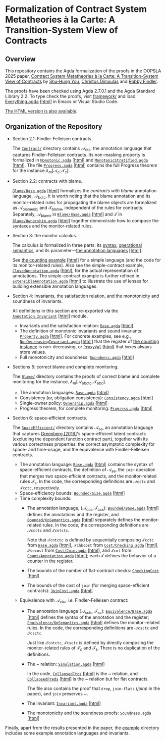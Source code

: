 Formalization of Contract System Metatheories à la Carte: A Transition-System View of Contracts
=====
## Overview

This repository contains the Agda formalization of the proofs in the OOPSLA 2025
paper, [Contract System Metatheories à la Carte: A Transition-System View of Contracts](https://doi.org/10.1145/3764861)
by [Shu-Hung You](https://github.com/shhyou), [Christos Dimoulas](https://users.cs.northwestern.edu/~chrdimo/) and [Robby Findler](https://users.cs.northwestern.edu/~robby/).

The proofs have been checked using Agda 2.7.0.1 and the Agda Standard Library 2.2.
To type check the proofs, visit [framework/](framework/) and load [Everything.agda](framework/Everything.agda) [[html]](https://shhyou.github.io/monitor-calculus/html/oopsla25-formalization/Everything.html) in Emacs or Visual Studio Code.

[The HTML version is also available](https://shhyou.github.io/monitor-calculus/html/oopsla25-formalization/Everything.html).

## Organization of the Repository

- Section 2.1: Findler-Felleisen contracts.

  The [`Contract/`](framework/Contract/) directory contains $\mathscr{A}_\text{ctc}$, the annotation language
  that captures Findler-Felleisen contracts. Its non-masking property is formalized in [`Monotonic.agda`](framework/Contract/Monotonic.agda) [[html]](https://shhyou.github.io/monitor-calculus/html/oopsla25-formalization/Contract.Monotonic.html) and [`MonotonicStratified.agda`](framework/Contract/MonotonicStratified.agda) [[html]](https://shhyou.github.io/monitor-calculus/html/oopsla25-formalization/Contract.MonotonicStratified.html). The file [`Progress.agda`](framework/Contract/Progress.agda) [[html]](https://shhyou.github.io/monitor-calculus/html/oopsla25-formalization/Contract.Progress.html) contains the full Progress theorem for the instance $\lambda_m[\mathscr{A}_c;\mathscr{T}_c]$.

- Section 2.2: contracts with blame.

  [`Blame/Base.agda`](framework/Blame/Base.agda) [[html]](https://shhyou.github.io/monitor-calculus/html/oopsla25-formalization/Blame.Base.html) formalizes the _contracts with blame_ annotation language, $\mathscr{A}_\text{bctc}$.
  It is worth noting that the blame annotation and its monitor-related rules for propagating the blame objects are formalized as $\mathscr{A}_\text{blameobj}$ and $\mathscr{T}_\text{blame}$, independent of the rules for contracts. Separately, $\mathscr{A}_\text{blame}$ in [`Blame/Base.agda`](framework/Blame/Base.agda#L69) [[html]](https://shhyou.github.io/monitor-calculus/html/oopsla25-formalization/Blame.Base.html#1993) and $\mathscr{T}$ in [`Blame/Ownership.agda`](framework/Blame/Ownership.agda#L74) [[html]](https://shhyou.github.io/monitor-calculus/html/oopsla25-formalization/Blame.Ownership.html#2285) together demonstrate how to compose the syntaxes and the monitor-related rules.

- Section 3: the monitor calculus.

  The calculus is formalized in three parts: its [syntax](framework/Syntax/), [operational semantics](framework/OpSemantics/), and its parameter—[the annotation languages](framework/Annotation/Language.agda) [[html]](https://shhyou.github.io/monitor-calculus/html/oopsla25-formalization/Annotation.Language.html).

  See [the counting example](framework/Example/Count/Annotation.agda) [[html]](https://shhyou.github.io/monitor-calculus/html/oopsla25-formalization/Example.Count.Annotation.html) for a simple language (and the code for its monitor-related rules). Also see the simple-contract example, [`ClosedAnnotation.agda`](framework/Example/SimpleContract/ClosedAnnotation.agda#L132) [[html]](https://shhyou.github.io/monitor-calculus/html/oopsla25-formalization/Example.SimpleContract.ClosedAnnotation.html#3660), for the actual representation of annotations. The simple-contract example is further refined in [`ExtensibleAnnotation.agda`](framework/Example/SimpleContract/ExtensibleAnnotation.agda#L139) [[html]](https://shhyou.github.io/monitor-calculus/html/oopsla25-formalization/Example.SimpleContract.ExtensibleAnnotation.html#3783) to illustrate the use of lenses for building extensible annotation languages.

- Section 4: invariants, the satisfaction relation, and the monotonicity and soundness of invariants.

  All definitions in this section are re-exported via the [`Annotation.Invariant`](framework/Annotation/Invariant.agda) [[html]](https://shhyou.github.io/monitor-calculus/html/oopsla25-formalization/Annotation.Invariant.html) module.

  * Invariants and the satisfaction relation: [`Base.agda`](framework/Annotation/Invariant/Base.agda) [[html]](https://shhyou.github.io/monitor-calculus/html/oopsla25-formalization/Annotation.Invariant.Base.html)
  * The definition of monotonic invariants and sound invariants: [`Property.agda`](framework/Annotation/Invariant/Property.agda#L75) [[html]](https://shhyou.github.io/monitor-calculus/html/oopsla25-formalization/Annotation.Invariant.Property.html). For concrete examples, see e.g., [`NonDecreasingInvariant.agda`](framework/Example/Count/NonDecreasingInvariant.agda) [[html]](https://shhyou.github.io/monitor-calculus/html/oopsla25-formalization/Example.Count.NonDecreasingInvariant.html) that the register of [the counting instance]((framework/Example/Count/Annotation.agda)) is non-decreasing, or [`ProxyVal`](framework/Example/ProxyVal/Invariant.agda) [[html]](https://shhyou.github.io/monitor-calculus/html/oopsla25-formalization/Example.ProxyVal.Invariant.html) that `box`es always store values.
  * Full monotonicity and soundness: [`Soundness.agda`](framework/Annotation/Soundness.agda#L346) [[html]](https://shhyou.github.io/monitor-calculus/html/oopsla25-formalization/Annotation.Soundness.html)

- Sections 5: correct blame and complete monitoring.

  The [`Blame/`](framework/Blame/) directory contains the proofs of correct blame and complete monitoring for the instance, $\lambda_m[\mathscr{A}_\text{obctc},\mathscr{T}_\text{obc}]$.

  * The annotation languages: [`Base.agda`](framework/Base.agda) [[html]](https://shhyou.github.io/monitor-calculus/html/oopsla25-formalization/Blame.Base.html)
  * Consistency (or, obligation consistency): [`Consistency.agda`](framework/Blame/Consistency.agda) [[html]](https://shhyou.github.io/monitor-calculus/html/oopsla25-formalization/Blame.Consistency.html)
  * Single-owner policy: [`Ownership.agda`](framework/Blame/Ownership.agda) [[html]](https://shhyou.github.io/monitor-calculus/html/oopsla25-formalization/Blame.Ownership.html)
  * Progress theorem, for complete monitoring: [`Progress.agda`](framework/Blame/Progress.agda) [[html]](https://shhyou.github.io/monitor-calculus/html/oopsla25-formalization/Blame.Progress.html)

- Section 6: space-efficient contracts.

  The [`SpaceEfficient/`](framework/SpaceEfficient/) directory contains $\mathscr{A}_\text{se}$, an annotation language that captures [Greenberg [2016]](https://doi.org/10.1007/978-3-030-14805-8_1)'s space-efficient latent contracts (excluding the dependent function contract part),
    together with its various correctness properties: the correct asymptotic complexity for space- and time-usage, and the equivalence with Findler-Felleisen contracts.

  * The annotation language: [`Base.agda`](framework/SpaceEfficient/Base.agda) [[html]](https://shhyou.github.io/monitor-calculus/html/oopsla25-formalization/SpaceEfficient.Base.html) contains the syntax of space-efficient contracts, the definition of $\mathscr{A}_\text{se}$, the `join` operation that merges two space-efficient contracts, and the monitor-related rules $\mathscr{T}_\text{s}$. In the code, the corresponding definitions are `𝒜cctc` and `𝒯cctc`, respectively.
  * Space-efficiency bounds: [`Bounded/Size.agda`](framework/SpaceEfficient/Bounded/Size.agda) [[html]](https://shhyou.github.io/monitor-calculus/html/oopsla25-formalization/SpaceEfficient.Bounded.Size.html)
  * Time complexity bounds:
    + The annotation language, $(\mathscr{A}_\text{ccs},\mathscr{T}_\text{ccs})$: [`Bounded/Base.agda`](framework/SpaceEfficient/Bounded/Base.agda) [[html]](https://shhyou.github.io/monitor-calculus/html/oopsla25-formalization/SpaceEfficient.Bounded.Base.html) defines the annotations and the register,
      and [`Bounded/OpSemantics.agda`](framework/SpaceEfficient/Bounded/OpSemantics.agda#L47) [[html]](https://shhyou.github.io/monitor-calculus/html/oopsla25-formalization/SpaceEfficient.Bounded.OpSemantics.html#1442) separately defines the monitor-related rules. In the code, the corresponding definitions are `𝒜ccctc` and `𝒯cntctc`.

      Note that `𝒯cntctc` is defined by sequentially composing `𝒯cctc` from [`Base.agda`](framework/SpaceEfficient/Base.agda#L207) [[html]](https://shhyou.github.io/monitor-calculus/html/oopsla25-formalization/SpaceEfficient.Base.html#6869), `𝒯chkcost` from [`Cost/Checking.agda`](framework/SpaceEfficient/Cost/Checking.agda#L53) [[html]](https://shhyou.github.io/monitor-calculus/html/oopsla25-formalization/SpaceEfficient.Cost.Checking.html#1618), `𝒯secost` from [`Cost/Join.agda`](framework/SpaceEfficient/Cost/Join.agda#L53) [[html]](https://shhyou.github.io/monitor-calculus/html/oopsla25-formalization/SpaceEfficient.Cost.Join.html#1612), and `𝒯cnt` from [`Count/Annotation.agda`](framework/Example/Count/Annotation.agda#L33) [[html]](https://shhyou.github.io/monitor-calculus/html/oopsla25-formalization/Example.Count.Annotation.html#966); each `𝒯` defines the behavior of a counter in the register.
    + The bounds of the number of flat-contract checks: [`CheckingCost`](framework/SpaceEfficient/Bounded/CheckingCost.agda) [[html]](SpaceEfficient.Bounded.CheckingCost.html)
    + The bounds of the cost of `join` (for merging space-efficient contracts): [`JoinCost.agda`](framework/SpaceEfficient/Bounded/JoinCost.agda) [[html]](https://shhyou.github.io/monitor-calculus/html/oopsla25-formalization/SpaceEfficient.Bounded.JoinCost.html)
  * Equivalence with $\mathscr{A}_\text{ctc}$, i.e. Findler-Felleisen contract:
    + The annotation language $(\mathscr{A}_\text{sctc},\mathscr{T}_\text{sc})$: [`Equivalence/Base.agda`](framework/SpaceEfficient/Equivalence/Base.agda) [[html]](https://shhyou.github.io/monitor-calculus/html/oopsla25-formalization/SpaceEfficient.Equivalence.Base.html) defines the syntax of the annotation and the register; [`Equivalence/OpSemantics.agda`](framework/SpaceEfficient/Equivalence/OpSemantics.agda#L41) [[html]](https://shhyou.github.io/monitor-calculus/html/oopsla25-formalization/SpaceEfficient.Equivalence.OpSemantics.html#1147) defines the monitor-related rules.
      In the code, the corresponding definitions are `𝒜csctc` and `𝒯csctc`.

      Just like `𝒯cntctc`, `𝒯csctc` is defined by directly composing the monitor-related rules of $\mathscr{T}_c$ and $\mathscr{T}_\text{s}$. There is no duplication of the definitions.
    + The ~ relation: [`Simulation.agda`](framework/SpaceEfficient/Equivalence/Simulation.agda) [[html]](https://shhyou.github.io/monitor-calculus/html/oopsla25-formalization/SpaceEfficient.Equivalence.Simulation.html)

      In the code, [`CollapsedCtcs`](framework/SpaceEfficient/Equivalence/Simulation.agda#L191) [[html]](https://shhyou.github.io/monitor-calculus/html/oopsla25-formalization/SpaceEfficient.Equivalence.Simulation.html#7836) is the ~ relation, and [`CollapsedPreds`](framework/SpaceEfficient/Equivalence/Simulation.agda#L71) [[html]](https://shhyou.github.io/monitor-calculus/html/oopsla25-formalization/SpaceEfficient.Equivalence.Simulation.html#2528) is the ~ relation but for flat contracts.

      The file also contains the proof that `drop`, `join-flats` ($\mathit{joinp}$ in the paper), and `join` preserves ~.
    + The invariant: [`Invariant.agda`](framework/SpaceEfficient/Equivalence/Invariant.agda) [[html]](https://shhyou.github.io/monitor-calculus/html/oopsla25-formalization/SpaceEfficient.Equivalence.Invariant.html)
    + The monotonicity and the soundness proofs: [`Soundness.agda`](framework/SpaceEfficient/Equivalence/Soundness.agda) [[html]](https://shhyou.github.io/monitor-calculus/html/oopsla25-formalization/SpaceEfficient.Equivalence.Soundness.html)

Finally, apart from the results presented in the paper, the [example](framework/Example/) directory includes some example annotation languages and invariants.
